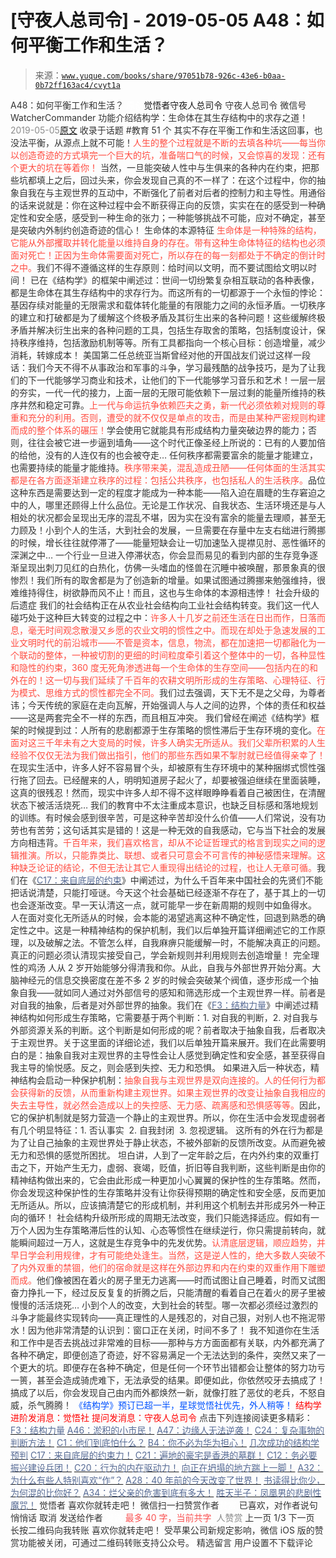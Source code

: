 # [守夜人总司令] - 2019-05-05 A48：如何平衡工作和生活？

> 来源：[`www.yuque.com/books/share/97051b78-926c-43e6-b0aa-0b72ff163ac4/cvyt1a`](https://www.yuque.com/books/share/97051b78-926c-43e6-b0aa-0b72ff163ac4/cvyt1a)

<ne-p id="520f42f3293818f927861ebbd5b15da4_p_0" data-lake-id="520f42f3293818f927861ebbd5b15da4_p_0"><ne-text id="u17e53b34" style="color: rgb(51, 51, 51);">A48：如何平衡工作和生活？</ne-text></ne-p> <ne-p id="9d45b3ef4746c57a48b5fececdc84751" data-lake-id="9d45b3ef4746c57a48b5fececdc84751"><ne-text id="uf48b68fb" ne-fontsize="12" style="color: rgb(255, 255, 255);">原创</ne-text><ne-text id="u79e7f962" ne-fontsize="14">觉悟者</ne-text><ne-text id="u9bd43a1a" ne-fontsize="14">守夜人总司令</ne-text></ne-p> <ne-p id="5d19f7d13dc705192b7cb00435f8c04d" data-lake-id="5d19f7d13dc705192b7cb00435f8c04d"><ne-text id="u742ec352" ne-fontsize="14" ne-bold="true" style="color: rgb(51, 51, 51);">守夜人总司令</ne-text></ne-p> <ne-p id="dae1f76ebf6bafe3fc594734d214483e" data-lake-id="dae1f76ebf6bafe3fc594734d214483e"><ne-text id="u3823bc7c" ne-fontsize="14" style="color: rgb(51, 51, 51);">微信号</ne-text><ne-text id="u6472d9a9" ne-fontsize="14" style="color: rgb(51, 51, 51);">WatcherCommander</ne-text></ne-p> <ne-p id="ed764a1b0cedc72278f37130d75889d4" data-lake-id="ed764a1b0cedc72278f37130d75889d4"><ne-text id="u347aff4f" ne-fontsize="14" style="color: rgb(51, 51, 51);">功能介绍</ne-text><ne-text id="u65070b55" ne-fontsize="14" style="color: rgb(51, 51, 51);">结构学：生命体在其生存结构中的求存之道！</ne-text></ne-p> <ne-p id="d33c4a60a2db61833eee61f7f1db39af" data-lake-id="d33c4a60a2db61833eee61f7f1db39af"><ne-text id="u02b08f94" style="color: rgb(140, 140, 140);">2019-05-05</ne-text>[<ne-text id="u45e463f5" ne-fontsize="14">原文</ne-text>](https://mp.weixin.qq.com/s?__biz=MzAxNDk1NjI2Mw==&mid=2247484481&idx=1&sn=ad43fc5feea038e47fa50dae514a9390&chksm=9b8a27c9acfdaedf3b7751343bd2b16a86fbeddb1896e4a24bfcbe589f4bfe8454ea656fa390&scene=27#wechat_redirect&cpage=375)</ne-p> <ne-p id="39460c5d940b2a2fb9891f81536836a0" data-lake-id="39460c5d940b2a2fb9891f81536836a0"><ne-text id="ud71aa3b3" style="color: rgb(51, 51, 51);">收录于话题</ne-text></ne-p> <ne-p id="144e2d76e85086cd8153fb633fdf7baa" data-lake-id="144e2d76e85086cd8153fb633fdf7baa"><ne-text id="ua9c3e4a0" style="color: rgb(51, 51, 51);">#教育</ne-text></ne-p> <ne-p id="a46cefe6c88dda33b5584ed6ba52e0b4" data-lake-id="a46cefe6c88dda33b5584ed6ba52e0b4"><ne-text id="u4411c60d" style="color: rgb(51, 51, 51);">51 个</ne-text></ne-p> <ne-p id="568515a21c913f8fa5695eee8f16c557" data-lake-id="568515a21c913f8fa5695eee8f16c557"><ne-text id="u4413a8f2" ne-bold="true" style="color: rgb(51, 51, 51);">其实不存在平衡工作和生活这回事，也没法平衡，从源点上就不可能！</ne-text><ne-text id="u4ff33f4f" style="color: rgb(255, 76, 65);">人生的整个过程就是不断的去填各种坑——每当你以创造奇迹的方式填完一个巨大的坑，准备喘口气的时候，又会惊喜的发现：还有个更大的坑在等着你！</ne-text> <ne-text id="ue1626927" style="color: rgb(51, 51, 51);">当然，一旦能突破人性中与生俱来的各种内在约束，把那些坑都填上之后，回过头来，你会发现自己真的不一样了：在这个过程中，你的抽象自我在与主观世界的互动中，不断强化了前者对后者的控制力和主导性。用通俗的话来说就是：你在这种过程中会不断获得正向的反馈，实实在在的感受到一种确定性和安全感，感受到一种生命的张力；一种能够挑战不可能，应对不确定，甚至是突破内外制约创造奇迹的信心！</ne-text></ne-p> <ne-p id="b0d8837ffd611fa7b4da111892d64f7b" data-lake-id="b0d8837ffd611fa7b4da111892d64f7b"><ne-text id="uc21cbc62" ne-bold="true" style="color: rgb(51, 51, 51);">生命体的本源特征</ne-text></ne-p> <ne-p id="5e6ab1b134964ec130baa0b855cc9723" data-lake-id="5e6ab1b134964ec130baa0b855cc9723"><ne-text id="ueb9d1770" style="color: rgb(255, 76, 65);">生命体是一种特殊的结构，它能从外部攫取并转化能量以维持自身的存在。带有这种生命体特征的结构也必须面对死亡！正因为生命体需要面对死亡，所以存在的每一刻都处于不确定的倒计时之中。</ne-text><ne-text id="u6358f9d2" style="color: rgb(51, 51, 51);">我们不得不遵循这样的生存原则：</ne-text><ne-text id="u9b7feeaf" ne-bold="true" style="color: rgb(51, 51, 51);">给时间以文明，而不要试图给文明以时间！</ne-text></ne-p> <ne-p id="8c33779cce7b9f8c0e3b593403140e95" data-lake-id="8c33779cce7b9f8c0e3b593403140e95"><ne-text id="u9afe77a9" style="color: rgb(51, 51, 51);">已在《结构学》的框架中阐述过：</ne-text><ne-text id="u587197d4" ne-bold="true" style="color: rgb(51, 51, 51);">世间一切纷繁复杂相互联动的各种表像，都是生命体在其生存结构中的求存行为。而这所有的一切都源于一个永恒的悖论：基因存续对能量的无限需求和载体转化能量的有限能力之间的永恒矛盾。一切秩序的建立和打破都是为了缓解这个终极矛盾及其衍生出来的各种问题！</ne-text><ne-text id="u8f9540aa" style="color: rgb(51, 51, 51);">这些缓解终极矛盾并解决衍生出来的各种问题的工具，包括生存取舍的策略，包括制度设计，保持秩序维持，包括激励机制等等。</ne-text><ne-text id="u0dbde61f" ne-bold="true" style="color: rgb(51, 51, 51);">所有工具都指向一个核心目标：创造增量，减少消耗，转嫁成本！</ne-text></ne-p> <ne-p id="3e954f9d4c5197cfc8de4d752a6b021d" data-lake-id="3e954f9d4c5197cfc8de4d752a6b021d"><ne-text id="u116e2812" style="color: rgb(51, 51, 51);">美国第二任总统亚当斯曾经对他的开国战友们说过这样一段话：我们今天不得不从事政治和军事的斗争，学习最残酷的战争技巧，是为了让我们的下一代能够学习商业和技术，让他们的下一代能够学习音乐和艺术！一层一层的夯实，一代一代的接力，上面一层的无限可能依赖下一层过剩的能量所维持的秩序井然和稳定可靠。</ne-text><ne-text id="uc2b264e0" style="color: rgb(255, 76, 65);">上一代与命运抗争依赖匹夫之勇，新一代必须依赖对规则的尊重和充分的利用。否则，遭受的就不仅仅是单点的攻击，而是由某种严密规则构建而成的整个体系的碾压！</ne-text><ne-text id="uc84dbe89" ne-bold="true" style="color: rgb(51, 51, 51);">学会使用它就能具有形成结构力量突破边界的能力；否则，往往会被它进一步逼到墙角——这个时代正像圣经上所说的：已有的人要加倍的给他，没有的人连仅有的也会被夺走…</ne-text></ne-p> <ne-p id="20e2e5bed50ee60a88c579b5d79676dc" data-lake-id="20e2e5bed50ee60a88c579b5d79676dc"><ne-text id="u8056c6f3" ne-bold="true" style="color: rgb(51, 51, 51);">任何秩序都需要富余的能量才能建立，也需要持续的能量才能维持。</ne-text><ne-text id="u7de0f723" ne-bold="true" style="color: rgb(255, 76, 65);">秩序带来美，混乱造成丑陋</ne-text><ne-text id="u5034a383" style="color: rgb(255, 76, 65);">——任何体面的生活其实都是在各方面逐渐建立秩序的过程：包括公共秩序，也包括私人的生活秩序。</ne-text><ne-text id="ua8a56542" style="color: rgb(51, 51, 51);">品位这种东西是需要达到一定的程度才能成为一种本能——陷入迫在眉睫的生存窘迫之中的人，哪里还顾得上什么品位。无论是工作状况、自我状态、生活环境还是与人相处的状况都会呈现出无序的混乱不堪，因为实在没有富余的能量去理顺，甚至无力顾及！</ne-text><ne-text id="uf39819bf" ne-bold="true" style="color: rgb(51, 51, 51);">小到个人的生活，大到社会的发展，一旦需要在存量中左支右绌进行腾挪的时候，增长往往就停滞了——能量短缺会让一切加速坠入提襟见肘、恶性循环的深渊之中…</ne-text></ne-p> <ne-p id="9698f771fe305b3104fd404ce97e7169" data-lake-id="9698f771fe305b3104fd404ce97e7169"><ne-text id="u33f609de" style="color: rgb(51, 51, 51);">一个行业一旦进入停滞状态，你会显而易见的看到内部的生存竞争逐渐呈现出刺刀见红的白热化，仿佛一头嗜血的怪兽在沉睡中被唤醒，那景象真的很惨烈！</ne-text><ne-text id="u93581261" ne-bold="true" style="color: rgb(51, 51, 51);">我们所有的取舍都是为了创造新的增量。如果试图通过腾挪来勉强维持，很难维持得住，树欲静而风不止！而且，这也与生命体的本源相违悖！</ne-text></ne-p> <ne-p id="94a82757b5040f0941b79e282b57a4b4" data-lake-id="94a82757b5040f0941b79e282b57a4b4"><ne-text id="u7e1ff42b" ne-bold="true" style="color: rgb(51, 51, 51);">社会升级的后遗症</ne-text></ne-p> <ne-p id="53443029dc4f632ffada99ebca707c9c" data-lake-id="53443029dc4f632ffada99ebca707c9c"><ne-text id="u4c968784" style="color: rgb(51, 51, 51);">我们的社会结构正在从农业社会结构向工业社会结构转变。我们这一代人碰巧处于这种巨大转变的过程之中：</ne-text><ne-text id="u4f80018b" style="color: rgb(255, 76, 65);">许多人十几岁之前还生活在日出而作，日落而息，毫无时间观念散漫又乡愿的农业文明的惯性之中。而现在却处于急速发展的工业文明时代的前沿城市——不管是资本，信息，物流，都在加速把一切都融化为一个联动的整体，一种被切割的更细的时间粒度牵引着这个整体中的一切，各种显性和隐性的约束，360 度无死角渗透进每一个生命体的生存空间——包括内在的和外在的！这一切与我们延续了千百年的农耕文明所形成的生存策略、心理特征、行为模式、思维方式的惯性都完全不同。</ne-text><ne-text id="ucb4df9e3" style="color: rgb(51, 51, 51);">我们过去强调，天下无不是之父母，为尊者讳；今天传统的家庭在走向瓦解，开始强调人与人之间的边界，个体的责任和权益——这是两套完全不一样的东西，而且相互冲突。</ne-text></ne-p> <ne-p id="8ebdb8aeccdc824c872238ed99142b54" data-lake-id="8ebdb8aeccdc824c872238ed99142b54"><ne-text id="u1471cb42" style="color: rgb(51, 51, 51);">我们曾经在阐述《结构学》框架的时候提到过：</ne-text><ne-text id="u55a5d4e4" ne-bold="true" style="color: rgb(51, 51, 51);">人所有的悲剧都源于生存策略的惯性滞后于生存环境的变化。</ne-text><ne-text id="u2a48b6eb" style="color: rgb(255, 76, 65);">在面对这三千年未有之大变局的时候，许多人确实无所适从。我们父辈所积累的人生经验不仅仅无法为我们做出指引，他们的那些东西如果不掣肘就已经值得亲幸了！</ne-text><ne-text id="ubbe59bf4" style="color: rgb(51, 51, 51);">在现实生活中，许多人好不容易冒个头，却被原有生存环境中的某种捆绑式惯性强行拖了回去。已经醒来的人，明明知道房子起火了，却要被强迫继续在里面装睡，这真的很残忍！然而，现实中许多人却不得不这样眼睁睁看着自己被困住，在清醒状态下被活活烧死…</ne-text></ne-p> <ne-p id="1767710c5691ced276a4ed6815c95c8a" data-lake-id="1767710c5691ced276a4ed6815c95c8a"><ne-text id="u23b4d997" style="color: rgb(51, 51, 51);">我们的教育中不太注重成本意识，也缺乏目标感和落地规划的训练。有时候会感到很辛苦，可是这种辛苦却没什么价值——人们常说，没有功劳也有苦劳；这句话其实是错的！这是一种无效的自我感动，它与当下社会的发展方向相违背。</ne-text><ne-text id="u9576ad93" style="color: rgb(255, 76, 65);">千百年来，我们喜欢格言，却从不论证哲理式的格言到现实之间的逻辑推演。所以，只能靠类比、联想、或者只可意会不可言传的神秘感悟来理解。这种缺乏论证的结论，不但无法让其它人重现得出结论的过程，也让人无章可循。</ne-text><ne-text id="u749e5af0" style="color: rgb(51, 51, 51);">我们在《</ne-text>[<ne-text id="ubc664ec0" style="color: rgb(87, 107, 149);">C17：来自底层的约束</ne-text>](http://mp.weixin.qq.com/s?__biz=MzAxNDk1NjI2Mw==&mid=2247484360&idx=1&sn=a833473eb3a45e0c0aecf4acfcfd87f3&chksm=9b8a2040acfda9566605a3e4ec4640b1fc591a3b848f869a7ce6ebaf7cd06bc75cd184004041&scene=21#wechat_redirect)<ne-text id="udb929842" style="color: rgb(51, 51, 51);">》中阐述过，为什么千百年来中国社会的先贤们不能把话说清楚，只能打哑谜。今天这个社会基础已经逐渐不存在了，基于其上的一切也会逐渐改变。早一天认清这一点，就可能早一步在新周期的规则中如鱼得水。</ne-text></ne-p> <ne-p id="6d7c5c7c1f7cc0f89be2a2bc6cef8614" data-lake-id="6d7c5c7c1f7cc0f89be2a2bc6cef8614"><ne-text id="uc9036f49" style="color: rgb(51, 51, 51);">人在面对变化无所适从的时候，会本能的渴望逃离这种不确定性，回退到熟悉的确定性之中。这是一种精神结构的保护机制，我们以后单独开篇详细阐述它的工作原理，以及破解之法。</ne-text><ne-text id="u46fa2f08" ne-bold="true" style="color: rgb(51, 51, 51);">不管怎么样，自我麻痹只能缓解一时，不能解决真正的问题。真正的问题必须认清现实接受自己，学会新规则并利用规则去创造增量！</ne-text></ne-p> <ne-p id="1c3f5bd4da175371a9535f3a568c727b" data-lake-id="1c3f5bd4da175371a9535f3a568c727b"><ne-text id="u60a3cea6" ne-bold="true" style="color: rgb(51, 51, 51);">完全理性的鸡汤</ne-text></ne-p> <ne-p id="fc388c10e67eebdf5ae1fd384cc92b58" data-lake-id="fc388c10e67eebdf5ae1fd384cc92b58"><ne-text id="u138df7ee" style="color: rgb(51, 51, 51);">人从 2 岁开始能够分得清我和你。从此，自我与外部世界开始分离。大脑神经元的信息交换密度在差不多 2 岁的时候会突破某个阀值，逐步形成一个抽象自我——就如同人通过对外部信号的感知和筛选形成一个主观世界一样。前者是对自我的抽象，后者是对外部世界的抽象。我们在《</ne-text>[<ne-text id="u02e620dd" style="color: rgb(87, 107, 149);">F3：结构力量</ne-text>](http://mp.weixin.qq.com/s?__biz=MzAxNDk1NjI2Mw==&mid=2247484256&idx=1&sn=f10d9c530bfd6ea08b25d4bec657c13a&chksm=9b8a20e8acfda9fee057f2df26790f905c898132cac91d833d14e636edb00c20514d63189a88&scene=21#wechat_redirect)<ne-text id="u45e16723" style="color: rgb(51, 51, 51);">》中阐述过精神结构如何形成生存策略，它需要基于两个判断：1\. 对自我的判断，2\. 对自我与外部资源关系的判断。这个判断是如何形成的呢？前者取决于抽象自我，后者取决于主观世界。关于这里面的详细论述，我们以后单独开篇来展开。我们在此需要明白的是：</ne-text><ne-text id="u2b192143" ne-bold="true" style="color: rgb(51, 51, 51);">抽象自我对主观世界的主导性会让人感觉到确定性和安全感，甚至获得自我主导的愉悦感。反之，则会感到失控、无力和恐惧。</ne-text></ne-p> <ne-p id="a4ec3ee9ee2e2d3ad808ba7a5db09cee" data-lake-id="a4ec3ee9ee2e2d3ad808ba7a5db09cee"><ne-text id="u600c5a77" style="color: rgb(51, 51, 51);">如果进入后一种状态，精神结构会启动一种保护机制：</ne-text><ne-text id="ub7b1e540" style="color: rgb(255, 76, 65);">抽象自我与主观世界是双向连接的。人的任何行为都会获得新的反馈，从而重新构建主观世界。如果主观世界的改变让抽象自我相应的失去主导性，就必然会造成以上的失控感、无力感、疏离感和恐惧感等等。</ne-text><ne-text id="ub7dbeef2" style="color: rgb(51, 51, 51);">因此，它的保护机制就是努力营造一个静止的主观世界。所以，你在生活中会发现虚弱者有几个明显特征：1\. 否认事实  2\. 自我封闭  3\. 忽视逻辑。 这所有的外在行为都是为了让自己抽象的主观世界处于静止状态，不被外部新的反馈所改变。从而避免被无力和恐惧的感觉所困扰。</ne-text></ne-p> <ne-p id="e0c6991c96b4fb424722137dbae8d349" data-lake-id="e0c6991c96b4fb424722137dbae8d349"><ne-text id="u3d3c61a4" style="color: rgb(51, 51, 51);">坦白讲，人到了一定年龄之后，在内外约束的双重打击之下，开始产生无力，虚弱、衰竭，贬值，折旧等自我判断，这些判断是由你的精神结构做出来的，它会由此形成一种更加小心翼翼的保护性的生存策略。然而，你会发现这种保护性的生存策略并没有让你获得预期的确定性和安全感，反而更加无所适从。所以，应该搞清楚它的形成机制，并利用这个机制去并形成另外一种正向的循环！</ne-text></ne-p> <ne-p id="ee3d2c12784c0562f86eb34988b021fc" data-lake-id="ee3d2c12784c0562f86eb34988b021fc"><ne-text id="u199d2728" ne-bold="true" style="color: rgb(51, 51, 51);">社会结构升级所形成的周期无法改变，我们只能选择适应。假如有一万个人因为生存策略滞后性的认知、心态等惯性在继续逆行，你只需提前转向，就能瞬间超过一万人，这就是生存竞争中的先发优势。</ne-text><ne-text id="u95e1d266" ne-bold="true" style="color: rgb(255, 76, 65);">认清底层逻辑，顺应趋势，并早日学会利用规律，才有可能绝处逢生。</ne-text><ne-text id="ued900c6f" style="color: rgb(255, 76, 65);">当然，这是逆人性的，绝大多数人突破不了内外双重的禁锢，他们的宿命就是这样在外部边界和内在约束的双重作用下雕塑而成。</ne-text><ne-text id="u6171099b" style="color: rgb(51, 51, 51);">他们像被困在着火的房子里无力逃离——时而试图让自己睡着，时而又试图奋力挣扎一下，经过反反复复的折腾之后，只能清醒的看着自己在着火的房子里被慢慢的活活烧死…</ne-text></ne-p> <ne-p id="74935a0271dc9f2ad0d5b59d35affbb2" data-lake-id="74935a0271dc9f2ad0d5b59d35affbb2"><ne-text id="uaedd3c13" style="color: rgb(51, 51, 51);">小到个人的改变，大到社会的转型。哪一次都必须经过激烈的斗争才能最终实现转向——</ne-text><ne-text id="uf1a5edb4" ne-bold="true" style="color: rgb(51, 51, 51);">真正理性的人是残忍的，对自己狠，对别人也不拖泥带水！因为他非常清楚的认识到：窗口正在关闭，时间不多了！</ne-text></ne-p> <ne-p id="589ea920609796c2f511b45ed3cb119f" data-lake-id="589ea920609796c2f511b45ed3cb119f"><ne-text id="u71808ff2" style="color: rgb(51, 51, 51);">我不知道你在生活和工作中是否去挑战过非常难的目标——那种与方方面面都有关联，内外都充满了各种不确定，即便创造了奇迹，好不容易满足一个无法达到的条件，突然又来了一个更大的坑。即便存在各种不确定，但是任何一个环节出错都会让整体的努力功亏一篑，甚至会造成骑虎难下，无法承受的结果。即便如此，你依然咬牙去搞成了！搞成了以后，你会发现自己由内而外都焕然一新，就像打胜了恶仗的老兵，不怒自威，杀气腾腾！</ne-text></ne-p> <ne-p id="90595e7cfc5f84e5e06402c7a9ba603d" data-lake-id="90595e7cfc5f84e5e06402c7a9ba603d"><ne-text id="u5b42a034" ne-fontsize="13" style="color: rgb(0, 82, 255);">《结构学》预订已超一半，星球觉悟社优先，外人稍等！</ne-text></ne-p> <ne-p id="13f907b948c449cf2b12e143d12268fa" data-lake-id="13f907b948c449cf2b12e143d12268fa" ne-alignment="center"><ne-text id="ue86e71ec" style="color: rgb(255, 0, 0);">结构学进阶发消息</ne-text><ne-text id="u248b558d" ne-bold="true" style="color: rgb(255, 0, 0);">：觉悟社</ne-text></ne-p> <ne-p id="20ec057bddf521f4d2a7c2bbf54b9697" data-lake-id="20ec057bddf521f4d2a7c2bbf54b9697" ne-alignment="center"><ne-text id="u1c053757" style="color: rgb(255, 0, 0);">提问发消息</ne-text><ne-text id="u0e3aabd7" ne-bold="true" style="color: rgb(255, 0, 0);">：守夜人总司令</ne-text></ne-p>  <ne-p id="21f47f37afe381c5a77952252fc47933" data-lake-id="21f47f37afe381c5a77952252fc47933" ne-alignment="center"><ne-card data-card-name="image" data-card-type="inline" id="lkmZk" data-event-boundary="card" style="color: rgb(51, 51, 51);"><ne-p id="74f4a07baee623218bceb943741a7a9e" data-lake-id="74f4a07baee623218bceb943741a7a9e"><ne-text id="u95b2abcc" ne-fontsize="13" ne-bold="true" style="color: rgb(51, 51, 51);">点击下列连接阅读更多精彩：</ne-text></ne-p> <ne-p id="21f2d01cd7ca9e5a8d81b245860a5334" data-lake-id="21f2d01cd7ca9e5a8d81b245860a5334">[<ne-text id="ub83f4a5f" ne-fontsize="13" ne-bold="true" style="color: rgb(87, 107, 149);">F3：结构力量</ne-text>](http://mp.weixin.qq.com/s?__biz=MzAxNDk1NjI2Mw==&mid=2247484256&idx=1&sn=f10d9c530bfd6ea08b25d4bec657c13a&chksm=9b8a20e8acfda9fee057f2df26790f905c898132cac91d833d14e636edb00c20514d63189a88&scene=21#wechat_redirect)</ne-p> <ne-p id="6686a8bb0fea11f21a3f9bb54da4692b" data-lake-id="6686a8bb0fea11f21a3f9bb54da4692b">[<ne-text id="u5715e7d2" ne-fontsize="13" ne-bold="true" style="color: rgb(87, 107, 149);">A46：淤积的小市民！</ne-text>](http://mp.weixin.qq.com/s?__biz=MzAxNDk1NjI2Mw==&mid=2247484472&idx=1&sn=f5df702c026dbb04688151086cdf7493&chksm=9b8a27b0acfdaea6ed5b712d94b3725bf8e322b39101916f48f935c102c433e9c7239b596c9f&scene=21#wechat_redirect)</ne-p> <ne-p id="7d1fefae3cbd3853ed2625ef37c0750b" data-lake-id="7d1fefae3cbd3853ed2625ef37c0750b">[<ne-text id="ua32f2b9a" ne-fontsize="13" ne-bold="true" style="color: rgb(87, 107, 149);">A47：边缘人无法逆袭！</ne-text>](http://mp.weixin.qq.com/s?__biz=MzAxNDk1NjI2Mw==&mid=2247484476&idx=1&sn=42cd8e7b62b1c430768fe9583a9715b4&chksm=9b8a27b4acfdaea2f7ac778f91e72c9b69a725224a18c6d576f3de7caf0ff91a040bf5622645&scene=21#wechat_redirect)</ne-p> <ne-p id="4e8f829c13ff001621bab017f6c75986" data-lake-id="4e8f829c13ff001621bab017f6c75986">[<ne-text id="u9dc688e5" ne-fontsize="13" ne-bold="true" style="color: rgb(87, 107, 149);">C24：复杂事物的判断方法！</ne-text>](http://mp.weixin.qq.com/s?__biz=MzAxNDk1NjI2Mw==&mid=2247484467&idx=1&sn=f906e3cacad356dbb7e4d64a16b83b6c&chksm=9b8a27bbacfdaead7fd9f6bfca92cf67d3485e6233a896a6f1bf70c547c7cf677795d17aebde&scene=21#wechat_redirect)</ne-p> <ne-p id="c64f4c1f160ca6bd6f13b371357ba1e3" data-lake-id="c64f4c1f160ca6bd6f13b371357ba1e3">[<ne-text id="u6efd361c" ne-fontsize="13" ne-bold="true" style="color: rgb(87, 107, 149);">C1：他们到底怕什么？</ne-text>](http://mp.weixin.qq.com/s?__biz=MzAxNDk1NjI2Mw==&mid=2247483898&idx=1&sn=1b0a50386e9e89d2750dec717236f0aa&chksm=9b8a2272acfdab64235b35ee5e91b8cac6172144207251636e1345fc570aa1601f59eff7f442&scene=21#wechat_redirect)</ne-p> <ne-p id="014e3de1e1a2b497b49753b2b518b14e" data-lake-id="014e3de1e1a2b497b49753b2b518b14e">[<ne-text id="u602e69af" ne-fontsize="13" ne-bold="true" style="color: rgb(87, 107, 149);">B4：你不必为华为担心！</ne-text>](http://mp.weixin.qq.com/s?__biz=MzIzMDYwOTM0Mg==&mid=2247483951&idx=1&sn=7850925e07db502ec2116efe0211318f&chksm=e8b19afedfc613e816bdef573343dbe2127c92d828c071510a8a8b9cb98384cdc7a6dbf8fbdd&scene=21#wechat_redirect)</ne-p> <ne-p id="b06c1481f288e4a05b8817b2aec595eb" data-lake-id="b06c1481f288e4a05b8817b2aec595eb">[<ne-text id="ucf5b9af5" ne-fontsize="13" ne-bold="true" style="color: rgb(87, 107, 149);">几次成功的结构学预判</ne-text>](http://mp.weixin.qq.com/s?__biz=MzAxNDk1NjI2Mw==&mid=2247484266&idx=1&sn=02ab915e029cbe24d91712f741b3f37c&chksm=9b8a20e2acfda9f4498a5c76204c101ab26e7311f2fb7d3043de108d4ff6e18d72a1c889a569&scene=21#wechat_redirect)</ne-p> <ne-p id="70255882190e73bfc5f2f44511fe1d57" data-lake-id="70255882190e73bfc5f2f44511fe1d57">[<ne-text id="ueae8a350" ne-fontsize="13" ne-bold="true" style="color: rgb(87, 107, 149);">C17：来自底层的约束力！</ne-text>](http://mp.weixin.qq.com/s?__biz=MzAxNDk1NjI2Mw==&mid=2247484360&idx=1&sn=a833473eb3a45e0c0aecf4acfcfd87f3&chksm=9b8a2040acfda9566605a3e4ec4640b1fc591a3b848f869a7ce6ebaf7cd06bc75cd184004041&scene=21#wechat_redirect)</ne-p> <ne-p id="86f12231919e80edb45cde8b60336511" data-lake-id="86f12231919e80edb45cde8b60336511">[<ne-text id="u5f6ef253" ne-fontsize="13" ne-bold="true" style="color: rgb(87, 107, 149);">C21：遍地的豪宅是香港的墓群！</ne-text>](http://mp.weixin.qq.com/s?__biz=MzAxNDk1NjI2Mw==&mid=2247484408&idx=1&sn=f6d2373a67b2e0cf10f5240bd0d64b69&chksm=9b8a2070acfda966dd729b703680a29ae2cfd1ccb1838f38031e8aa003ee6c4fcf72a7990b0a&scene=21#wechat_redirect)</ne-p> <ne-p id="241425cd7d3379c8e0393caed6de99b4" data-lake-id="241425cd7d3379c8e0393caed6de99b4">[<ne-text id="u6c332108" ne-fontsize="13" ne-bold="true" style="color: rgb(87, 107, 149);">C12：务必要振兴建设兵团！</ne-text>](http://mp.weixin.qq.com/s?__biz=MzAxNDk1NjI2Mw==&mid=2247484193&idx=1&sn=88c86597191d0c97a411f9ea6f7b7c5d&chksm=9b8a20a9acfda9bfae819e8e42531fe6d523dd244ef0fc0c0787ab812540108c181f7ec2ffa9&scene=21#wechat_redirect)</ne-p> <ne-p id="51ec30111c71917cd44ee05abb339e18" data-lake-id="51ec30111c71917cd44ee05abb339e18">[<ne-text id="u421d435e" ne-fontsize="13" ne-bold="true" style="color: rgb(87, 107, 149);">C20：行为的内在驱动力！</ne-text>](https://mp.weixin.qq.com/s?__biz=MzIzMDYwOTM0Mg==&mid=2247484003&idx=1&sn=a62ddbccc64f9f19890c0dff9605b6f7&scene=21#wechat_redirect)</ne-p> <ne-p id="aafd54fb99c0d82264bee71034dd35bf" data-lake-id="aafd54fb99c0d82264bee71034dd35bf">[<ne-text id="u4bda3c6b" ne-fontsize="13" ne-bold="true" style="color: rgb(87, 107, 149);">向正在坍塌的地方踹上一脚！</ne-text>](http://mp.weixin.qq.com/s?__biz=MzAxNDk1NjI2Mw==&mid=2247483789&idx=1&sn=5e44b7b524c3dc4bb7705f49ed0a44a3&chksm=9b8a2205acfdab139e4b1d44ef6702b09c9fbf79505340205d13fbdaa33207a997f54bee0e97&scene=21#wechat_redirect)</ne-p> <ne-p id="bde61890698fe952eada2f250a41afff" data-lake-id="bde61890698fe952eada2f250a41afff">[<ne-text id="u2ccd4c86" ne-fontsize="13" ne-bold="true" style="color: rgb(87, 107, 149);">A32：为什么有些人特别喜欢“作”？</ne-text>](http://mp.weixin.qq.com/s?__biz=MzAxNDk1NjI2Mw==&mid=2247484403&idx=1&sn=a291e8322913517a91725b82912a804f&chksm=9b8a207bacfda96d339c5a416fe350e324cfb86c0f0d90c25418967230097892bb8be32eb5ff&scene=21#wechat_redirect)</ne-p> <ne-p id="d0f50787b6fa8cfa8cae948a77d11ab7" data-lake-id="d0f50787b6fa8cfa8cae948a77d11ab7">[<ne-text id="u99fe77a2" ne-fontsize="13" ne-bold="true" style="color: rgb(87, 107, 149);">A28：40 年前的今天改变了世界！</ne-text>](http://mp.weixin.qq.com/s?__biz=MzAxNDk1NjI2Mw==&mid=2247484305&idx=1&sn=34b19d12210bf9f765c6eb615b787ac6&chksm=9b8a2019acfda90fff45ea8c17ccb37c75e04c7420ad9b303a0fb0069110cee644e6f592d95f&scene=21#wechat_redirect)</ne-p> <ne-p id="82bf51590e16496bb93318571e16b278" data-lake-id="82bf51590e16496bb93318571e16b278">[<ne-text id="u8484ad4f" ne-fontsize="13" ne-bold="true" style="color: rgb(87, 107, 149);">书读得比你少，为何混的比你好？</ne-text>](http://mp.weixin.qq.com/s?__biz=MzAxNDk1NjI2Mw==&mid=2247484296&idx=1&sn=b0e0f11f50023aa8a20e8eeb51d39e10&chksm=9b8a2000acfda916885455b30687e2f18099abba31c78b2fabb95ca1b89ddc40f2415317d368&scene=21#wechat_redirect)</ne-p> <ne-p id="3f14a477d3990dd9e8e24e250d79d222" data-lake-id="3f14a477d3990dd9e8e24e250d79d222">[<ne-text id="ub16394bb" ne-fontsize="13" ne-bold="true" style="color: rgb(87, 107, 149);">A34：烂父亲的危害到底有多大！</ne-text>](http://mp.weixin.qq.com/s?__biz=MzAxNDk1NjI2Mw==&mid=2247484348&idx=1&sn=944a6aac1e8035011b56508ea74fb48e&chksm=9b8a2034acfda922b803681a568bf7b75ce8342cf507080d2e636098b7ee9dfc1391836f7341&scene=21#wechat_redirect)</ne-p> <ne-p id="8c3c17cd6a67461be48c9c04c439af9a" data-lake-id="8c3c17cd6a67461be48c9c04c439af9a">[<ne-text id="u401ac083" ne-fontsize="13" ne-bold="true" style="color: rgb(87, 107, 149);">胜天半子：凤凰男的悲剧性魔咒！</ne-text>](http://mp.weixin.qq.com/s?__biz=MzAxNDk1NjI2Mw==&mid=2247484459&idx=1&sn=3af333a7d8f81253f730e57ba86f6f11&chksm=9b8a27a3acfdaeb524c155bcc629f472e273558add2d9c91ca3295d08144bd6d7d26ed757e6c&scene=21#wechat_redirect)</ne-p> <ne-p id="b8e59bd9a49c7bc056517f7a58320bec" data-lake-id="b8e59bd9a49c7bc056517f7a58320bec"><ne-text id="u0fe8f4e6" style="color: rgb(51, 51, 51);">觉悟者</ne-text></ne-p> <ne-p id="82890fe8d7a098c3db6dc3a57bd0bf92" data-lake-id="82890fe8d7a098c3db6dc3a57bd0bf92"><ne-text id="u3093a197" style="color: rgb(51, 51, 51);">喜欢你就转走吧！</ne-text></ne-p> <ne-p id="f170d43d0807792d4d8499d3a0a756d5" data-lake-id="f170d43d0807792d4d8499d3a0a756d5"><ne-text id="ud77cbd2d" ne-bold="true" style="color: rgb(51, 51, 51);">微信扫一扫赞赏作者</ne-text><ne-text id="u3d5611c6" ne-bold="true" style="color: rgb(255, 255, 255);">赞赏</ne-text></ne-p> <ne-p id="91534e7d5ad06915d68447da282aeca2" data-lake-id="91534e7d5ad06915d68447da282aeca2"><ne-text id="u7688f5a8" style="color: rgb(51, 51, 51);">已喜欢，</ne-text><ne-text id="u1976377e">对作者说句悄悄话</ne-text></ne-p> <ne-p id="bd87205eeea17b17bc99f69936412350" data-lake-id="bd87205eeea17b17bc99f69936412350"><ne-text id="ucce4aca3" style="color: rgb(51, 51, 51);">取消</ne-text></ne-p> <ne-p id="45fc74dce2ab9a968545ec700e421c1e" data-lake-id="45fc74dce2ab9a968545ec700e421c1e"><ne-text id="u6905041b" ne-fontsize="14" ne-bold="true" style="color: rgb(51, 51, 51);">发送给作者</ne-text></ne-p> <ne-p id="815b84403ff0fcca3b4cab60b905f3ca" data-lake-id="815b84403ff0fcca3b4cab60b905f3ca"><ne-text id="ub32cc5cc" ne-bold="true" style="color: rgb(255, 255, 255);">发送</ne-text></ne-p> <ne-p id="8066a09b93f8a3241939911744e45715" data-lake-id="8066a09b93f8a3241939911744e45715"><ne-text id="u5e1ca434" ne-fontsize="13" style="color: rgb(250, 81, 81);">最多 40 字，当前共字</ne-text></ne-p> <ne-p id="5c759fced3c4f7c7eb998652f1d17cc0" data-lake-id="5c759fced3c4f7c7eb998652f1d17cc0"><ne-text id="u24aa13ef" style="color: rgb(136, 136, 136);"> 人赞赏</ne-text></ne-p> <ne-p id="d2972981f419d8662b2c0544ab127ccb" data-lake-id="d2972981f419d8662b2c0544ab127ccb"><ne-text id="u4a66b615" style="color: rgb(51, 51, 51);">上一页</ne-text> <ne-text id="u47fbc5a3">1</ne-text><ne-text id="u5079ffce" style="color: rgb(51, 51, 51);">/3 下一页</ne-text></ne-p> <ne-p id="d5a43656a5ce7b79e0a444a251b4261d" data-lake-id="d5a43656a5ce7b79e0a444a251b4261d"><ne-text id="u6d50968b" style="color: rgb(51, 51, 51);">长按二维码向我转账</ne-text></ne-p> <ne-p id="c0b03e7f0af6959801d3550d348d076b" data-lake-id="c0b03e7f0af6959801d3550d348d076b"><ne-text id="u9d80cdbc" style="color: rgb(51, 51, 51);">喜欢你就转走吧！</ne-text></ne-p> <ne-p id="b4faf81b9e92fe52e686795aa9c1f997" data-lake-id="b4faf81b9e92fe52e686795aa9c1f997"><ne-text id="u2e9053ce" style="color: rgb(51, 51, 51);">受苹果公司新规定影响，微信 iOS 版的赞赏功能被关闭，可通过二维码转账支持公众号。</ne-text></ne-p> <ne-h3 id="B9MCD" data-lake-id="B9MCD"><ne-heading-ext><ne-heading-anchor></ne-heading-anchor><ne-heading-fold></ne-heading-fold></ne-heading-ext><ne-heading-content><ne-text id="u97ffc40d" ne-fontsize="16" style="color: rgb(51, 51, 51);">精选留言</ne-text></ne-heading-content></ne-h3> <ne-p id="dddf72eb6f5341228aa45c64ad7a28dc" data-lake-id="dddf72eb6f5341228aa45c64ad7a28dc"><ne-text id="u4fc376aa" style="color: rgb(51, 51, 51);">用户设置不下载评论</ne-text></ne-p></ne-card></ne-p>